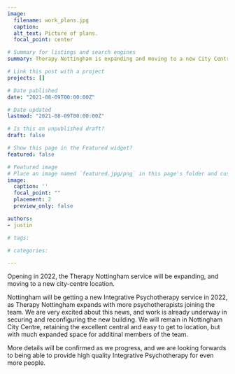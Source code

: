 ```yaml
---
image:
  filename: work_plans.jpg
  caption: 
  alt_text: Picture of plans.
  focal_point: center

# Summary for listings and search engines
summary: Therapy Nottingham is expanding and moving to a new City Centre location.

# Link this post with a project
projects: []

# Date published
date: "2021-08-09T00:00:00Z"

# Date updated
lastmod: "2021-08-09T00:00:00Z"

# Is this an unpublished draft?
draft: false

# Show this page in the Featured widget?
featured: false

# Featured image
# Place an image named `featured.jpg/png` in this page's folder and customize its options here.
image:
  caption: ''
  focal_point: ""
  placement: 2
  preview_only: false

authors:
- justin

# tags:

# categories:

---
```


Opening in 2022, the Therapy Nottingham service will be expanding, and moving to a new city-centre location.

<!--more-->

Nottingham will be getting a new Integrative Psychotherapy service in 2022, as Therapy Nottingham expands with more psychotherapists joining the team.  We are very excited about this news, and work is already underway in securing and reconfiguring the new building.  We will remain in Nottingham City Centre, retaining the excellent central and easy to get to location, but with much expanded space for additinal members of the team.

More details will be confirmed as we progress, and we are looking forwards to being able to provide high quality Integrative Psychotherapy for even more people.
